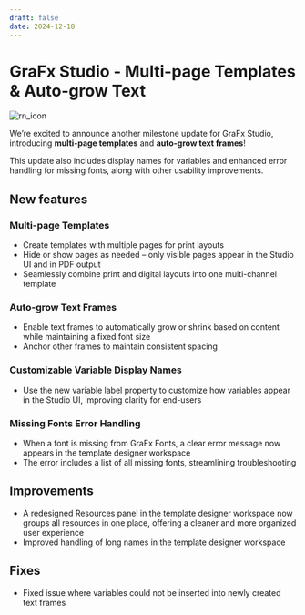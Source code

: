 ```yaml
---
draft: false
date: 2024-12-18
---
```


# GraFx Studio - Multi-page Templates & Auto-grow Text

![rn_icon](/assets/icon-GraFx-Studio.svg)

We’re excited to announce another milestone update for GraFx Studio, introducing **multi-page templates** and **auto-grow text frames**!  

This update also includes display names for variables and enhanced error handling for missing fonts, along with other usability improvements.  

<!-- more -->

## New features

### Multi-page Templates
- Create templates with multiple pages for print layouts
- Hide or show pages as needed – only visible pages appear in the Studio UI and in PDF output
- Seamlessly combine print and digital layouts into one multi-channel template

### Auto-grow Text Frames
- Enable text frames to automatically grow or shrink based on content while maintaining a fixed font size
- Anchor other frames to maintain consistent spacing

### Customizable Variable Display Names
- Use the new variable label property to customize how variables appear in the Studio UI, improving clarity for end-users

### Missing Fonts Error Handling
- When a font is missing from GraFx Fonts, a clear error message now appears in the template designer workspace
- The error includes a list of all missing fonts, streamlining troubleshooting

## Improvements

- A redesigned Resources panel in the template designer workspace now groups all resources in one place, offering a cleaner and more organized user experience
- Improved handling of long names in the template designer workspace

## Fixes

- Fixed issue where variables could not be inserted into newly created text frames
